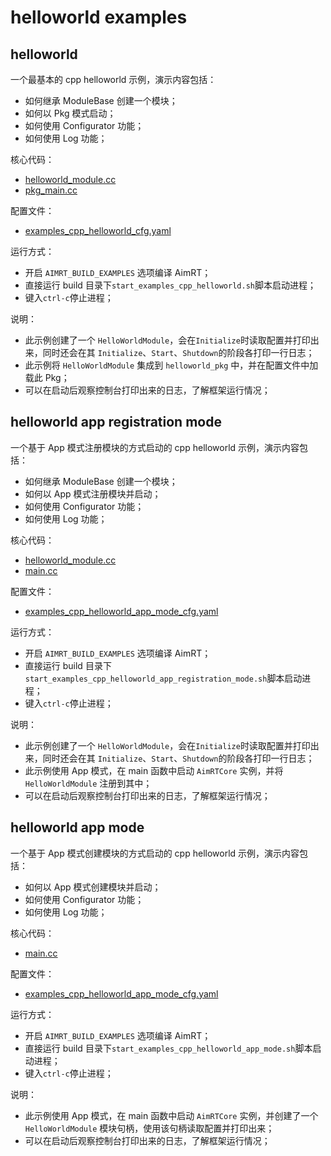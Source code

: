 # helloworld examples


## helloworld

一个最基本的 cpp helloworld 示例，演示内容包括：
- 如何继承 ModuleBase 创建一个模块；
- 如何以 Pkg 模式启动；
- 如何使用 Configurator 功能；
- 如何使用 Log 功能；


核心代码：
- [helloworld_module.cc](./module/helloworld_module/helloworld_module.cc)
- [pkg_main.cc](./pkg/helloworld_pkg/pkg_main.cc)


配置文件：
- [examples_cpp_helloworld_cfg.yaml](./install/linux/bin/cfg/examples_cpp_helloworld_cfg.yaml)


运行方式：
- 开启 `AIMRT_BUILD_EXAMPLES` 选项编译 AimRT；
- 直接运行 build 目录下`start_examples_cpp_helloworld.sh`脚本启动进程；
- 键入`ctrl-c`停止进程；


说明：
- 此示例创建了一个 `HelloWorldModule`，会在`Initialize`时读取配置并打印出来，同时还会在其 `Initialize`、`Start`、`Shutdown`的阶段各打印一行日志；
- 此示例将 `HelloWorldModule` 集成到 `helloworld_pkg` 中，并在配置文件中加载此 Pkg；
- 可以在启动后观察控制台打印出来的日志，了解框架运行情况；


## helloworld app registration mode

一个基于 App 模式注册模块的方式启动的 cpp helloworld 示例，演示内容包括：
- 如何继承 ModuleBase 创建一个模块；
- 如何以 App 模式注册模块并启动；
- 如何使用 Configurator 功能；
- 如何使用 Log 功能；


核心代码：
- [helloworld_module.cc](./module/helloworld_module/helloworld_module.cc)
- [main.cc](./app/helloworld_app_registration_mode/main.cc)


配置文件：
- [examples_cpp_helloworld_app_mode_cfg.yaml](./install/linux/bin/cfg/examples_cpp_helloworld_app_mode_cfg.yaml)


运行方式：
- 开启 `AIMRT_BUILD_EXAMPLES` 选项编译 AimRT；
- 直接运行 build 目录下`start_examples_cpp_helloworld_app_registration_mode.sh`脚本启动进程；
- 键入`ctrl-c`停止进程；


说明：
- 此示例创建了一个 `HelloWorldModule`，会在`Initialize`时读取配置并打印出来，同时还会在其 `Initialize`、`Start`、`Shutdown`的阶段各打印一行日志；
- 此示例使用 App 模式，在 main 函数中启动 `AimRTCore` 实例，并将 `HelloWorldModule` 注册到其中；
- 可以在启动后观察控制台打印出来的日志，了解框架运行情况；


## helloworld app mode

一个基于 App 模式创建模块的方式启动的 cpp helloworld 示例，演示内容包括：
- 如何以 App 模式创建模块并启动；
- 如何使用 Configurator 功能；
- 如何使用 Log 功能；


核心代码：
- [main.cc](./app/helloworld_app/main.cc)


配置文件：
- [examples_cpp_helloworld_app_mode_cfg.yaml](./install/linux/bin/cfg/examples_cpp_helloworld_app_mode_cfg.yaml)


运行方式：
- 开启 `AIMRT_BUILD_EXAMPLES` 选项编译 AimRT；
- 直接运行 build 目录下`start_examples_cpp_helloworld_app_mode.sh`脚本启动进程；
- 键入`ctrl-c`停止进程；


说明：
- 此示例使用 App 模式，在 main 函数中启动 `AimRTCore` 实例，并创建了一个 `HelloWorldModule` 模块句柄，使用该句柄读取配置并打印出来；
- 可以在启动后观察控制台打印出来的日志，了解框架运行情况；
